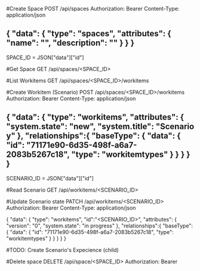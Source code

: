 #Create Space
POST /api/spaces
Authorization: Bearer <TOKEN>
Content-Type: application/json

{
  "data": {
    "type": "spaces",
    "attributes": {
      "name": "<NAME>",
      "description": "<DESCRIPTION>"
    }
  }
}
----
SPACE_ID = JSON["data"]["id"]

#Get Space
GET /api/spaces/<SPACE_ID>

#List Workitems
GET /api/spaces/<SPACE_ID>/workitems

#Create Workitem (Scenario)
POST /api/spaces/<SPACE_ID>/workitems
Authorization: Bearer <TOKEN>
Content-Type: application/json

{
  "data": {
    "type": "workitems",
    "attributes": {
      "system.state": "new",
      "system.title": "Scenario y"
    },
    "relationships":{
      "baseType": {
        "data": {
          "id": "71171e90-6d35-498f-a6a7-2083b5267c18",
          "type": "workitemtypes"
        }
      }
    }
  }
}
---
SCENARIO_ID = JSON["data"]["id"]

#Read Scenario
GET /api/workitems/<SCENARIO_ID>

#Update Scenario state
PATCH /api/workitems/<SCENARIO_ID>
Authorization: Bearer <TOKEN>
Content-Type: application/json

{
  "data": {
    "type": "workitems",
    "id":"<SCENARIO_ID>",
    "attributes": {
      "version": "0",
      "system.state": "in progress"
    },
    "relationships":{
      "baseType": {
        "data": {
          "id": "71171e90-6d35-498f-a6a7-2083b5267c18",
          "type": "workitemtypes"
        }
      }
    }
  }
}

#TODO: Create Scenario's Expecience (child)

#Delete space
DELETE /api/space/<SPACE_ID>
Authorization: Bearer <TOKEN>

